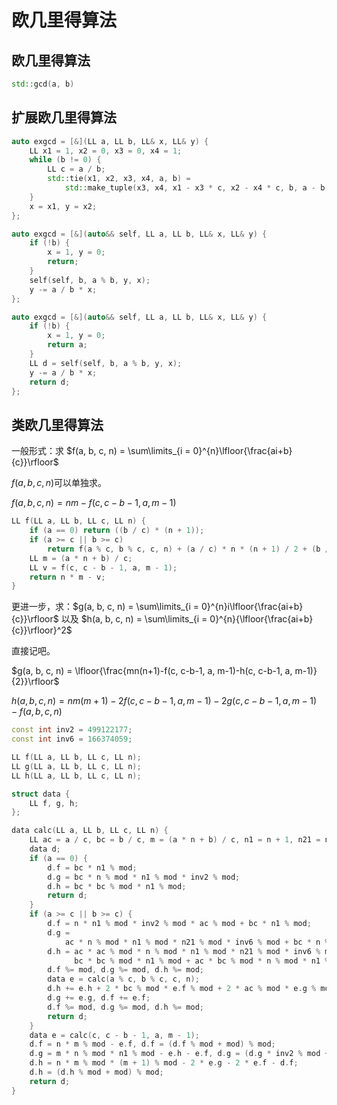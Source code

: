 # 欧几里得算法

## 欧几里得算法

```c++
std::gcd(a, b)
```

## 扩展欧几里得算法

```C++
auto exgcd = [&](LL a, LL b, LL& x, LL& y) {
    LL x1 = 1, x2 = 0, x3 = 0, x4 = 1;
    while (b != 0) {
        LL c = a / b;
        std::tie(x1, x2, x3, x4, a, b) =
            std::make_tuple(x3, x4, x1 - x3 * c, x2 - x4 * c, b, a - b * c);
    }
    x = x1, y = x2;
};
```

```cpp
auto exgcd = [&](auto&& self, LL a, LL b, LL& x, LL& y) {
    if (!b) {
        x = 1, y = 0;
        return;
    }
    self(self, b, a % b, y, x);
    y -= a / b * x;
};
```

```cpp
auto exgcd = [&](auto&& self, LL a, LL b, LL& x, LL& y) {
    if (!b) {
        x = 1, y = 0;
        return a;
    }
    LL d = self(self, b, a % b, y, x);
    y -= a / b * x;
    return d;
};
```

## 类欧几里得算法

一般形式：求 $f(a, b, c, n) = \sum\limits_{i = 0}^{n}\lfloor{\frac{ai+b}{c}}\rfloor$​

$f(a, b, c, n)$​ 可以单独求。

$f(a, b, c, n) = nm-f(c, c - b - 1, a, m - 1)$

```c++
LL f(LL a, LL b, LL c, LL n) {
    if (a == 0) return ((b / c) * (n + 1));
    if (a >= c || b >= c)
        return f(a % c, b % c, c, n) + (a / c) * n * (n + 1) / 2 + (b / c) * (n + 1);
    LL m = (a * n + b) / c;
    LL v = f(c, c - b - 1, a, m - 1);
    return n * m - v;
}
```

更进一步，求：$g(a, b, c, n) = \sum\limits_{i = 0}^{n}i\lfloor{\frac{ai+b}{c}}\rfloor$ 以及 $h(a, b, c, n) = \sum\limits_{i = 0}^{n}{\lfloor{\frac{ai+b}{c}}\rfloor}^2$​

直接记吧。

$g(a, b, c, n) = \lfloor{\frac{mn(n+1)-f(c, c-b-1, a, m-1)-h(c, c-b-1, a, m-1)}{2}}\rfloor$​

$h(a, b, c, n) = nm(m+1)-2f(c, c - b-1, a, m- 1)-2g(c,c-b-1,a,m-1)-f(a, b, c, n)$

```c++
const int inv2 = 499122177;
const int inv6 = 166374059;

LL f(LL a, LL b, LL c, LL n);
LL g(LL a, LL b, LL c, LL n);
LL h(LL a, LL b, LL c, LL n);

struct data {
    LL f, g, h;
};

data calc(LL a, LL b, LL c, LL n) {
    LL ac = a / c, bc = b / c, m = (a * n + b) / c, n1 = n + 1, n21 = n * 2 + 1;
    data d;
    if (a == 0) {
        d.f = bc * n1 % mod;
        d.g = bc * n % mod * n1 % mod * inv2 % mod;
        d.h = bc * bc % mod * n1 % mod;
        return d;
    }
    if (a >= c || b >= c) {
        d.f = n * n1 % mod * inv2 % mod * ac % mod + bc * n1 % mod;
        d.g =
            ac * n % mod * n1 % mod * n21 % mod * inv6 % mod + bc * n % mod * n1 % mod * inv2 % mod;
        d.h = ac * ac % mod * n % mod * n1 % mod * n21 % mod * inv6 % mod +
              bc * bc % mod * n1 % mod + ac * bc % mod * n % mod * n1 % mod;
        d.f %= mod, d.g %= mod, d.h %= mod;
        data e = calc(a % c, b % c, c, n);
        d.h += e.h + 2 * bc % mod * e.f % mod + 2 * ac % mod * e.g % mod;
        d.g += e.g, d.f += e.f;
        d.f %= mod, d.g %= mod, d.h %= mod;
        return d;
    }
    data e = calc(c, c - b - 1, a, m - 1);
    d.f = n * m % mod - e.f, d.f = (d.f % mod + mod) % mod;
    d.g = m * n % mod * n1 % mod - e.h - e.f, d.g = (d.g * inv2 % mod + mod) % mod;
    d.h = n * m % mod * (m + 1) % mod - 2 * e.g - 2 * e.f - d.f;
    d.h = (d.h % mod + mod) % mod;
    return d;
}
```

